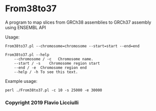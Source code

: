 # From38to37
A program to map slices from GRCh38 assemblies to GRCh37 assembly using ENSEMBL API

Usage:
```
From38to37.pl --chromosome=chromosome --start=start --end=end

From38to37.pl --help
    --chromosome / -c   Chromosome name.
    --start / -s    Chromosome region start
    --end / -e  Chromosome region end
    --help / -h To see this text.
```
Example usage:
```
perl ./From38to37.pl -c 10 -s 25000 -e 30000
```

### Copyright 2019 Flavio Licciulli
